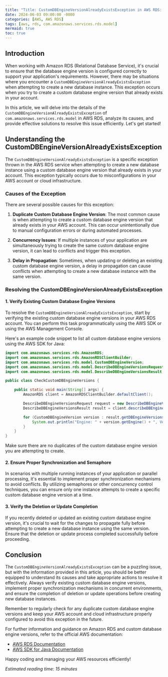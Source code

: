 ```yaml
---
title: "Title: CustomDBEngineVersionAlreadyExistsException in AWS RDS: A Comprehensive Guide to Resolve Database Engine Version Conflicts"
date: 2024-06-03 09:00:00 -0000
categories: [AWS, AWS RDS]
tags: [aws, rds, com.amazonaws.services.rds.model]
mermaid: true
toc: true
---
```



## Introduction

When working with Amazon RDS (Relational Database Service), it's crucial to ensure that the database engine version is configured correctly to support your application's requirements. However, there may be situations where you encounter a `CustomDBEngineVersionAlreadyExistsException` when attempting to create a new database instance. This exception occurs when you try to create a custom database engine version that already exists in your account.

In this article, we will delve into the details of the `CustomDBEngineVersionAlreadyExistsException` of `com.amazonaws.services.rds.model` in AWS RDS, analyze its causes, and provide effective solutions to resolve this issue efficiently. Let's get started!

## Understanding the CustomDBEngineVersionAlreadyExistsException

The `CustomDBEngineVersionAlreadyExistsException` is a specific exception thrown in the AWS RDS service when attempting to create a new database instance using a custom database engine version that already exists in your account. This exception typically occurs due to misconfigurations in your AWS account or cloud infrastructure.

### Causes of the Exception

There are several possible causes for this exception:

1. **Duplicate Custom Database Engine Version**: The most common cause is when attempting to create a custom database engine version that already exists in your AWS account. This can occur unintentionally due to manual configuration errors or during automated processes.

2. **Concurrency Issues**: If multiple instances of your application are simultaneously trying to create the same custom database engine version, it can lead to conflicts and trigger this exception.

3. **Delay in Propagation**: Sometimes, when updating or deleting an existing custom database engine version, a delay in propagation can cause conflicts when attempting to create a new database instance with the same version.

### Resolving the CustomDBEngineVersionAlreadyExistsException

#### 1. Verify Existing Custom Database Engine Versions

To resolve the `CustomDBEngineVersionAlreadyExistsException`, start by verifying the existing custom database engine versions in your AWS RDS account. You can perform this task programmatically using the AWS SDK or using the AWS Management Console.

Here's an example code snippet to list all custom database engine versions using the AWS SDK for Java:

```java
import com.amazonaws.services.rds.AmazonRDS;
import com.amazonaws.services.rds.AmazonRDSClientBuilder;
import com.amazonaws.services.rds.model.CustomDBEngineVersion;
import com.amazonaws.services.rds.model.DescribeDBEngineVersionsRequest;
import com.amazonaws.services.rds.model.DescribeDBEngineVersionsResult;

public class CheckCustomDBEngineVersions {

    public static void main(String[] args) {
        AmazonRDS client = AmazonRDSClientBuilder.defaultClient();

        DescribeDBEngineVersionsRequest request = new DescribeDBEngineVersionsRequest();
        DescribeDBEngineVersionsResult result = client.describeDBEngineVersions(request);

        for (CustomDBEngineVersion version : result.getDBEngineVersions()) {
            System.out.println("Engine: " + version.getEngine() + ", Version: " + version.getEngineVersion());
        }
    }
}
```

Make sure there are no duplicates of the custom database engine version you are attempting to create.

#### 2. Ensure Proper Synchronization and Semaphore

In scenarios with multiple running instances of your application or parallel processing, it's essential to implement proper synchronization mechanisms to avoid conflicts. By utilizing semaphores or other concurrency control techniques, you can ensure only one instance attempts to create a specific custom database engine version at a time.

#### 3. Verify the Deletion or Update Completion

If you recently deleted or updated an existing custom database engine version, it's crucial to wait for the changes to propagate fully before attempting to create a new database instance using the same version. Ensure that the deletion or update process completed successfully before proceeding.

## Conclusion

The `CustomDBEngineVersionAlreadyExistsException` can be a puzzling issue, but with the information provided in this article, you should be better equipped to understand its causes and take appropriate actions to resolve it effectively. Always verify existing custom database engine versions, implement proper synchronization mechanisms in concurrent environments, and ensure the completion of deletion or update operations before creating new database instances.

Remember to regularly check for any duplicate custom database engine versions and keep your AWS account and cloud infrastructure properly configured to avoid this exception in the future.

For further information and guidance on Amazon RDS and custom database engine versions, refer to the official AWS documentation:

- [AWS RDS Documentation](https://aws.amazon.com/documentation/rds/)
- [AWS SDK for Java Documentation](https://docs.aws.amazon.com/sdk-for-java/)

Happy coding and managing your AWS resources efficiently!

*Estimated reading time: 15 minutes*